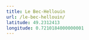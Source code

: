```yaml
---
title: Le Bec-Hellouin
url: /le-bec-hellouin/
latitude: 49.2312413
longitude: 0.7210184000000001
---
```

